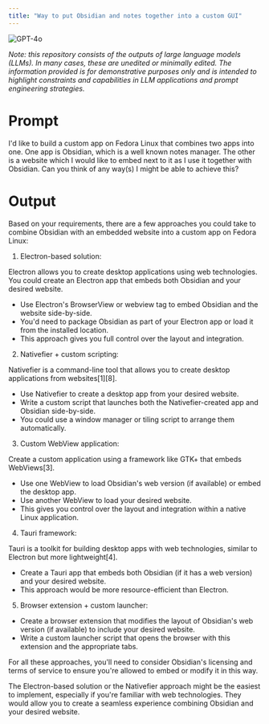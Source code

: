 ```yaml
---
title: "Way to put Obsidian and notes together into a custom GUI"
---
```

![GPT-4o](https://img.shields.io/badge/GPT--4o-3333FF?style=for-the-badge&logo=openai&logoColor=white)



*Note: this repository consists of the outputs of large language models (LLMs). In many cases, these are unedited or minimally edited. The information provided is for demonstrative purposes only and is intended to highlight constraints and capabilities in LLM applications and prompt engineering strategies.*


# Prompt

I'd like to build a custom app on Fedora Linux that combines two apps into one. 
One app is Obsidian, which is a well known notes manager. The other is a website which I would like to embed next to it as I use it together with Obsidian. Can you think of any way(s) I might be able to achieve this?

# Output

Based on your requirements, there are a few approaches you could take to combine Obsidian with an embedded website into a custom app on Fedora Linux:

1. Electron-based solution:

Electron allows you to create desktop applications using web technologies. You could create an Electron app that embeds both Obsidian and your desired website.

- Use Electron's BrowserView or webview tag to embed Obsidian and the website side-by-side.
- You'd need to package Obsidian as part of your Electron app or load it from the installed location.
- This approach gives you full control over the layout and integration.

2. Nativefier + custom scripting:

Nativefier is a command-line tool that allows you to create desktop applications from websites[1][8].

- Use Nativefier to create a desktop app from your desired website.
- Write a custom script that launches both the Nativefier-created app and Obsidian side-by-side.
- You could use a window manager or tiling script to arrange them automatically.

3. Custom WebView application:

Create a custom application using a framework like GTK+ that embeds WebViews[3].

- Use one WebView to load Obsidian's web version (if available) or embed the desktop app.
- Use another WebView to load your desired website.
- This gives you control over the layout and integration within a native Linux application.

4. Tauri framework:

Tauri is a toolkit for building desktop apps with web technologies, similar to Electron but more lightweight[4].

- Create a Tauri app that embeds both Obsidian (if it has a web version) and your desired website.
- This approach would be more resource-efficient than Electron.

5. Browser extension + custom launcher:

- Create a browser extension that modifies the layout of Obsidian's web version (if available) to include your desired website.
- Write a custom launcher script that opens the browser with this extension and the appropriate tabs.

For all these approaches, you'll need to consider Obsidian's licensing and terms of service to ensure you're allowed to embed or modify it in this way.

The Electron-based solution or the Nativefier approach might be the easiest to implement, especially if you're familiar with web technologies. They would allow you to create a seamless experience combining Obsidian and your desired website.

 